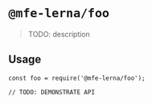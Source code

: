 # `@mfe-lerna/foo`

> TODO: description

## Usage

```
const foo = require('@mfe-lerna/foo');

// TODO: DEMONSTRATE API
```

